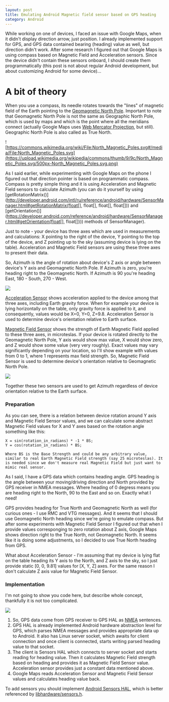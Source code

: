 ```yaml
---
layout: post
title: Emulating Android Magnetic field sensor based on GPS heading
category: Android
---
```

While working on one of devices, I faced an issue with Google Maps, when it didn't display direction arrow, just position. I already implemented support for GPS, and GPS data contained bearing (heading) value as well, but direction didn't work. After some research I figured out that Google Maps is using compass based on Magnetic Field and Acceleration sensors. Since the device didn't contain these sensors onboard, I should create them programmatically (this post is not about regular Android development, but about customizing Android for some device)...

<!--more-->

# A bit of theory

When you use a compass, its needle rotates towards the "lines" of magnetic field of the Earth pointing to the [Geomagnetic North Pole](https://en.wikipedia.org/wiki/Earth%27s_magnetic_field). Important to note that Geomagnetic North Pole is not the same as Geographic North Pole, which is used by maps and which is the point where all the meridians connect (actually Google Maps uses [Web Mercator Projection](https://en.wikipedia.org/wiki/Web_Mercator), but still). Geographic North Pole is also called as True North.

![https://commons.wikimedia.org/wiki/File:North_Magnetic_Poles.svg#/media/File:North_Magnetic_Poles.svg](https://upload.wikimedia.org/wikipedia/commons/thumb/9/9c/North_Magnetic_Poles.svg/500px-North_Magnetic_Poles.svg.png)

As I said earlier, while experimenting with Google Maps on the phone I figured out that direction pointer is based on programmatic compass. Compass is pretty simple thing and it is using Acceleration and Magnetic Field sensors to calculate Azimuth (you can do it yourself by using [getRotationMatrix()](http://developer.android.com/intl/ru/reference/android/hardware/SensorManager.html#getRotationMatrix(float[], float[], float[], float[])) and [getOrientation()](https://developer.android.com/reference/android/hardware/SensorManager.html#getOrientation(float[], float[]))) methods of SensorManager).

Just to note - your device has three axes which are used in measurements and calculations: X pointing to the right of the device, Y pointing to the top of the device, and Z pointing up to the sky (assuming device is lying on the table). Acceleration and Magnetic Field sensors are using these three axes to present their data.

So, Azimuth is the angle of rotation about device's Z axis or angle between device's Y axis and Geomagnetic North Pole. If Azimuth is zero, you're heading right to the Geomagnetic North. If Azimuth is 90 you're heading East, 180 - South, 270 - West.

![](https://docs.google.com/drawings/d/1girKecjecIb5kfJ50WVRYCKGIXM8ApaHyvgwHqPoxOI/pub?w=328&amp;h=406)

[Acceleration Sensor](https://developer.android.com/reference/android/hardware/Sensor.html#TYPE_ACCELEROMETER) shows acceleration applied to the device among that three axes, including Earth gravity force. When for example your device is lying horizontally on the table, only gravity force is applied to it, and consequently, values would be X=0, Y=0, Z=9.8. Acceleration Sensor is used to determine device's orientation relative to Earth surface.

[Magnetic Field Sensor](https://developer.android.com/reference/android/hardware/Sensor.html#TYPE_MAGNETIC_FIELD) shows the strength of Earth Magnetic Field applied to these three axes, in microteslas. If your device is rotated directly to the Geomagnetic North Pole, Y axis would show max value, X would show zero, and Z would show some value (very very roughly). Exact values may vary significantly depending on your location, so I'll show example with values from 0 to 1, where 1 represents max field strength. So, Magnetic Field Sensor is used to determine device's orientation relative to Geomagnetic North Pole.

![](https://docs.google.com/drawings/d/1cRE1InXjeXWksW3jOUWQ4hWxfFhLQWAu6Qm77S0ri7w/pub?w=726&amp;h=490)

Together these two sensors are used to get Azimuth regardless of device orientation relative to the Earth surface.

### Preparation

As you can see, there is a relation between device rotation around Y axis and Magnetic Field Sensor values, and we can calculate some abstract Magnetic Field values for X and Y axes based on the rotation angle something like this:

```
X = sin(rotation_in_radians) * -1 * BS;
Y = cos(rotation_in_radians) * BS;

Where BS is the Base Strength and could be any arbitrary value, similar to real Earth Magnetic Field strength (say 25 microteslas). It is needed since we don't measure real Magnetic Field but just want to mimic real sensor.
```

As I said, I have a GPS data which contains heading angle. GPS heading is the angle between your moving/driving direction and North provided by GPS receiver in NMEA messages. Where heading of 0 degress means you are heading right to the North, 90 to the East and so on. Exactly what I need!

GPS provides heading for True North and Geomagnetic North as well (for curious ones - I use RMC and VTG messages). And it seems that I should use Geomagnetic North heading since we're going to emulate compass. But after some experiments with Magnetic Field Sensor I figured out that when I provide values corresponging to zero rotation about Z axis, Google Maps shows direction right to the True North, not Geomagnetic North. It seems like it is doing some adjustments, so I decided to use True North heading from GPS.

What about Acceleration Sensor - I'm assuming that my device is lying flat on the table heading its Y axis to the North, and Z axis to the sky, so I just provide static [0, 0, 9.81] values for [X, Y, Z] axes. For the same reason I don't calculate Z axis value for Magnetic Field Sensor.

### Implementation

I'm not going to show you code here, but describe whole concept, thankfully it is not too complicated.

![](https://docs.google.com/drawings/d/164dRNAM2WgVJbK8u7iItNnS1j_QojH49r_AoAWc0y0Q/pub?w=923&h=520)

1. So, GPS data come from GPS receiver to GPS HAL as [NMEA](https://en.wikipedia.org/wiki/NMEA_0183) sentences.
2. GPS HAL is already implemented Android hardware abstraction level for GPS, which parses NMEA messages and provides appropriate data up to Android. It also has Linux server socket, which awaits for client connection and once client is connected, starts writing parsed heading value to that socket.
3. The client is Sensors HAL which connects to server socket and starts reading for heading value. Then it calculates Magnetic Field strength based on heading and provides it as Magnetic Field Sensor value. Acceleration sensor provides just a constant data mentioned above.
4. Google Maps reads Acceleration Sensor and Magnetic Field Sensor values and calculates heading value back.

To add sensors you should implement [Android Sensors HAL](https://source.android.com/devices/sensors/), which is better referenced by [libhardware/sensors.h](https://android.googlesource.com/platform/hardware/libhardware/+/master/include/hardware/sensors.h).

